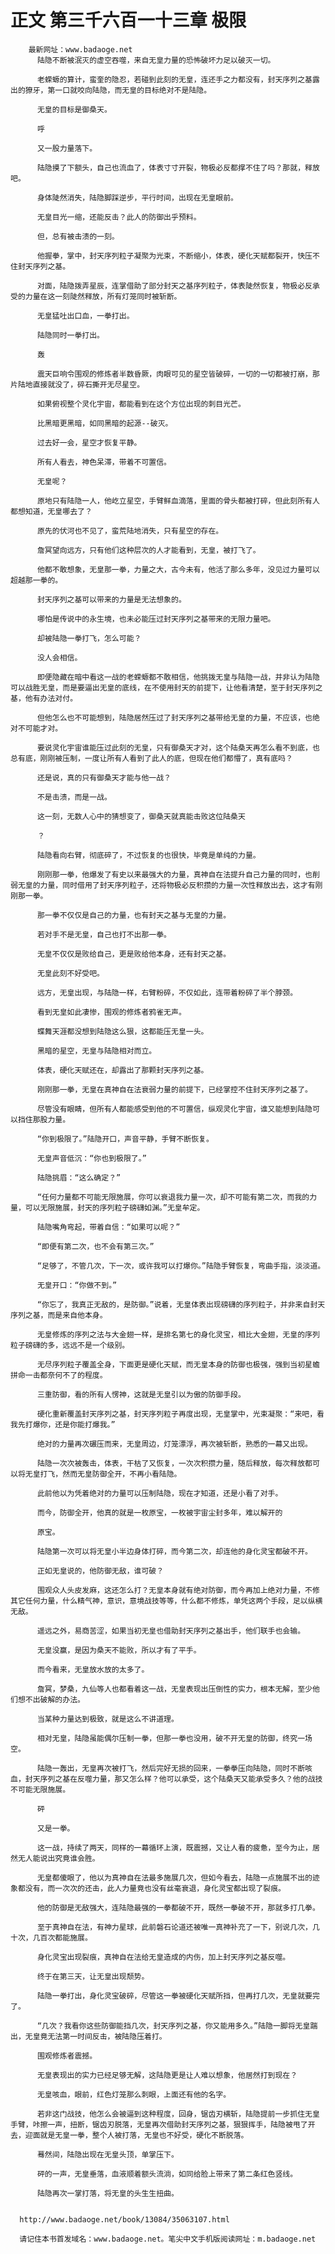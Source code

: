 # 正文 第三千六百一十三章 极限
        最新网址：www.badaoge.net
          陆隐不断被泯灭的虚空吞噬，来自无皇力量的恐怖破坏力足以破灭一切。
      
          老蝾螈的算计，蛮奎的隐忍，若碰到此刻的无皇，连还手之力都没有，封天序列之基露出的獠牙，第一口就咬向陆隐，而无皇的目标绝对不是陆隐。
      
          无皇的目标是御桑天。
      
          呼
      
          又一股力量落下。
      
          陆隐摸了下额头，自己也流血了，体表寸寸开裂，物极必反都撑不住了吗？那就，释放吧。
      
          身体陡然消失，陆隐脚踩逆步，平行时间，出现在无皇眼前。
      
          无皇目光一缩，还能反击？此人的防御出乎预料。
      
          但，总有被击溃的一刻。
      
          他握拳，掌中，封天序列粒子凝聚为光束，不断缩小，体表，硬化天赋都裂开，快压不住封天序列之基。
      
          对面，陆隐拨弄星辰，连掌借助了部分封天之基序列粒子，体表陡然恢复，物极必反承受的力量在这一刻陡然释放，所有灯笼同时被斩断。
      
          无皇猛吐出口血，一拳打出。
      
          陆隐同时一拳打出。
      
          轰
      
          震天巨响令围观的修炼者半数昏厥，肉眼可见的星空皆破碎，一切的一切都被打崩，那片陆地直接就没了，碎石撕开无尽星空。
      
          如果俯视整个灵化宇宙，都能看到在这个方位出现的刺目光芒。
      
          比黑暗更黑暗，如同黑暗的起源--破灭。
      
          过去好一会，星空才恢复平静。
      
          所有人看去，神色呆滞，带着不可置信。
      
          无皇呢？
      
          原地只有陆隐一人，他屹立星空，手臂鲜血滴落，里面的骨头都被打碎，但此刻所有人都想知道，无皇哪去了？
      
          原先的伏河也不见了，蛮荒陆地消失，只有星空的存在。
      
          詹冥望向远方，只有他们这种层次的人才能看到，无皇，被打飞了。
      
          他都不敢想象，无皇那一拳，力量之大，古今未有，他活了那么多年，没见过力量可以超越那一拳的。
      
          封天序列之基可以带来的力量是无法想象的。
      
          哪怕是传说中的永生境，也未必能压过封天序列之基带来的无限力量吧。
      
          却被陆隐一拳打飞，怎么可能？
      
          没人会相信。
      
          即便隐藏在暗中看这一战的老蝾螈都不敢相信，他挑拨无皇与陆隐一战，并非认为陆隐可以战胜无皇，而是要逼出无皇的底线，在不使用封天的前提下，让他看清楚，至于封天序列之基，他有办法对付。
      
          但他怎么也不可能想到，陆隐居然压过了封天序列之基带给无皇的力量，不应该，也绝对不可能才对。
      
          要说灵化宇宙谁能压过此刻的无皇，只有御桑天才对，这个陆桑天再怎么看不到底，也总有底，刚刚被压制，一度让所有人看到了此人的底，但现在他们都懵了，真有底吗？
      
          还是说，真的只有御桑天才能与他一战？
      
          不是击溃，而是一战。
      
          这一刻，无数人心中的猜想变了，御桑天就真能击败这位陆桑天
      
          ？
      
          陆隐看向右臂，彻底碎了，不过恢复的也很快，毕竟是单纯的力量。
      
          刚刚那一拳，他爆发了有史以来最强大的力量，真神自在法提升自己力量的同时，也削弱无皇的力量，同时借用了封天序列粒子，还将物极必反积攒的力量一次性释放出去，这才有刚刚那一拳。
      
          那一拳不仅仅是自己的力量，也有封天之基与无皇的力量。
      
          若对手不是无皇，自己也打不出那一拳。
      
          无皇不仅仅是败给自己，更是败给他本身，还有封天之基。
      
          无皇此刻不好受吧。
      
          远方，无皇出现，与陆隐一样，右臂粉碎，不仅如此，连带着粉碎了半个脖颈。
      
          看到无皇如此凄惨，围观的修炼者鸦雀无声。
      
          蝶舞天涯都没想到陆隐这么狠，这都能压无皇一头。
      
          黑暗的星空，无皇与陆隐相对而立。
      
          体表，硬化天赋还在，却露出了那颗封天序列之基。
      
          刚刚那一拳，无皇在真神自在法衰弱力量的前提下，已经掌控不住封天序列之基了。
      
          尽管没有眼睛，但所有人都能感受到他的不可置信，纵观灵化宇宙，谁又能想到陆隐可以挡住那股力量。
      
          “你到极限了。”陆隐开口，声音平静，手臂不断恢复。
      
          无皇声音低沉：“你也到极限了。”
      
          陆隐挑眉：“这么确定？”
      
          “任何力量都不可能无限施展，你可以衰退我力量一次，却不可能有第二次，而我的力量，可以无限施展，封天的序列粒子磅礴如渊。”无皇牟定。
      
          陆隐嘴角弯起，带着自信：“如果可以呢？”
      
          “即便有第二次，也不会有第三次。”
      
          “足够了，不管几次，下一次，或许我可以打爆你。”陆隐手臂恢复，弯曲手指，淡淡道。
      
          无皇开口：“你做不到。”
      
          “你忘了，我真正无敌的，是防御。”说着，无皇体表出现磅礴的序列粒子，并非来自封天序列之基，而是来自他本身。
      
          无皇修炼的序列之法与大金翅一样，是排名第七的身化灵宝，相比大金翅，无皇的序列粒子磅礴的多，远远不是一个级别。
      
          无尽序列粒子覆盖全身，下面更是硬化天赋，而无皇本身的防御也极强，强到当初星蟾拼命一击都奈何不了的程度。
      
          三重防御，看的所有人愣神，这就是无皇引以为傲的防御手段。
      
          硬化重新覆盖封天序列之基，封天序列粒子再度出现，无皇掌中，光束凝聚：“来吧，看我先打爆你，还是你能打爆我。”
      
          绝对的力量再次碾压而来，无皇周边，灯笼漂浮，再次被斩断，熟悉的一幕又出现。
      
          陆隐一次次被轰击，体表，干枯了又恢复，一次次积攒力量，随后释放，每次释放都可以将无皇打飞，然而无皇防御全开，不再小看陆隐。
      
          此前他以为凭着绝对的力量可以压制陆隐，现在才知道，还是小看了对手。
      
          而今，防御全开，他真的就是一枚原宝，一枚被宇宙尘封多年，难以解开的
      
          原宝。
      
          陆隐第一次可以将无皇小半边身体打碎，而今第二次，却连他的身化灵宝都破不开。
      
          正如无皇说的，他防御无敌，谁可破？
      
          围观众人头皮发麻，这还怎么打？无皇本身就有绝对防御，而今再加上绝对力量，不修其它任何力量，什么精气神，意识，意境战技等等，什么都不修炼，单凭这两个手段，足以纵横无敌。
      
          遥远之外，易商苦涩，如果当初无皇也借助封天序列之基出手，他们联手也会输。
      
          无皇没赢，是因为桑天不能败，所以才有了平手。
      
          而今看来，无皇放水放的太多了。
      
          詹冥，梦桑，九仙等人也都看着这一战，无皇表现出压倒性的实力，根本无解，至少他们想不出破解的办法。
      
          当某种力量达到极致，就是这么不讲道理。
      
          相对无皇，陆隐虽能偶尔压制一拳，但那一拳也没用，破不开无皇的防御，终究一场空。
      
          陆隐一轰出，无皇再次被打飞，然后完好无损的回来，一拳拳压向陆隐，同时不断咳血，封天序列之基在反噬力量，那又怎么样？他可以承受，这个陆桑天又能承受多久？他的战技不可能无限施展。
      
          砰
      
          又是一拳。
      
          这一战，持续了两天，同样的一幕循环上演，既震撼，又让人看的疲惫，至今为止，居然无人能说出究竟谁会胜。
      
          无皇都傻眼了，他以为真神自在法最多施展几次，但如今看去，陆隐一点施展不出的迹象都没有，而一次次的还击，此人力量竟也没有丝毫衰退，身化灵宝都出现了裂痕。
      
          他的防御是无敌强大，连陆隐最强的一拳都破不开，既然一拳破不开，那就多打几拳。
      
          至于真神自在法，有神力星球，此前磐石论道还被唯一真神补充了一下，别说几次，几十次，几百次都能施展。
      
          身化灵宝出现裂痕，真神自在法给无皇造成的内伤，加上封天序列之基反噬。
      
          终于在第三天，让无皇出现颓势。
      
          陆隐一拳打出，身化灵宝破碎，尽管这一拳被硬化天赋所挡，但再打几次，无皇就要完了。
      
          “几次？我看你这些防御能挡几次，封天序列之基，你又能用多久。”陆隐一脚将无皇踹出，无皇竟无法第一时间反击，被陆隐压着打。
      
          围观修炼者震撼。
      
          无皇表现出的实力已经足够无解，这陆隐更是让人难以想象，他居然打到现在？
      
          无皇咳血，眼前，红色灯笼那么刺眼，上面还有他的名字。
      
          若非这门战技，他怎么会被逼到这种程度，回身，锯齿刃横斩，陆隐提前一步抓住无皇手臂，咔擦一声，扭断，锯齿刃脱落，无皇再次借助封天序列之基，狠狠挥手，陆隐被甩了开去，迎面就是无皇一拳，整个人被打落，无皇也不好受，硬化不断脱落。
      
          蓦然间，陆隐出现在无皇头顶，单掌压下。
      
          砰的一声，无皇垂落，血液顺着额头流淌，如同给脸上带来了第二条红色竖线。
      
          陆隐再次一掌打落，将无皇的头生生扭曲。
      
      
      http://www.badaoge.net/book/13084/35063107.html
      
      请记住本书首发域名：www.badaoge.net。笔尖中文手机版阅读网址：m.badaoge.net